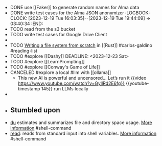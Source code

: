 - DONE use [[Faker]] to generate random names for Alma data
- DONE write test cases for the Alma JSON anonymizer
  :LOGBOOK:
  CLOCK: [2023-12-19 Tue 16:03:35]--[2023-12-19 Tue 19:44:09] =>  03:40:34
  :END:
- TODO read from the s3 bucket
- TODO write test cases for Google Drive Client
-
- TODO [Writing a file system from scratch](https://blog.carlosgaldino.com/writing-a-file-system-from-scratch-in-rust.html) in [[Rust]] #carlos-galdino #reading-list
- TODO #explore [[Dashy]]
  DEADLINE: <2023-12-23 Sat>
- TODO #explore [[LearnPrompting]]
- TODO #explore [[Conway's Game of Life]]
- CANCELED #explore a local #llm with [[ollama]]
	- This new AI is powerful and uncensored… Let’s run it
	  {{video https://www.youtube.com/watch?v=GyllRd2E6fg}}
	  {{youtube-timestamp 145}} run LLMs locally
-
- ## Stumbled upon
- [du](https://command-not-found.com/du) estimates and summarizes file and directory space usage. [More information](https://www.gnu.org/software/coreutils/manual/html_node/du-invocation.html#du-invocation) #shell-command
- [read](https://command-not-found.com/read): reads from standard input into shell variables. [More information](https://manned.org/read.1p) #shell-command